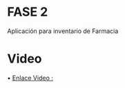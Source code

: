 # FASE 2
Aplicación para inventario de Farmacia


# Video

• [Enlace Video :](https://udbedu-my.sharepoint.com/personal/rb191879_alumno_udb_edu_sv/_layouts/15/stream.aspx?id=%2Fpersonal%2Frb191879_alumno_udb_edu_sv%2FDocuments%2FGrabaciones%2FReunión%20con%20Cesar%20Antonio%20Ramirez%20Barahona-20230416_234854-Grabación%20de%20la%20reunión%2Emp4"DOCUMENTO")
